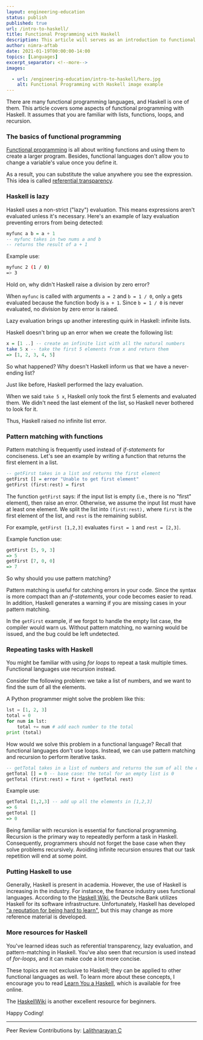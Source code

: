 ```yaml
---
layout: engineering-education
status: publish
published: true
url: /intro-to-haskell/
title: Functional Programming with Haskell
description: This article will serves as an introduction to functional programming with Haskell. Haskell uses a non-strict ("lazy") evaluation. This means expressions aren't evaluated unless it's necessary.   
author: nimra-aftab
date: 2021-01-19T00:00:00-14:00
topics: [Languages]
excerpt_separator: <!--more-->
images:

  - url: /engineering-education/intro-to-haskell/hero.jpg
    alt: Functional Programming with Haskell image example
---
```

There are many functional programming languages, and Haskell is one of them. This article covers some aspects of functional programming with Haskell. It assumes that you are familiar with lists, functions, loops, and recursion. 
<!--more-->
### The basics of functional programming
[Functional programming](https://en.wikipedia.org/wiki/Functional_programming) is all about writing functions and using them to create a larger program. Besides, functional languages don't allow you to change a variable's value once you define it. 

As a result, you can substitute the value anywhere you see the expression. This idea is called [referential transparency](https://en.wikipedia.org/wiki/Referential_transparency). 

### Haskell is lazy
Haskell uses a non-strict ("lazy") evaluation. This means expressions aren't evaluated unless it's necessary. Here's an example of lazy evaluation preventing errors from being detected: 

```Haskell 
myfunc a b = a + 1 
-- myfunc takes in two nums a and b
-- returns the result of a + 1
```

Example use:
```bash
myfunc 2 (1 / 0)
=> 3
```

Hold on, why didn't Haskell raise a division by zero error? 

When `myfunc` is called with arguments `a = 2` and `b = 1 / 0`, only `a` gets evaluated because the
function body is `a + 1`. Since `b = 1 / 0` is never evaluated, no division by zero error is raised. 

Lazy evaluation brings up another interesting quirk in Haskell: infinite lists. 

Haskell doesn't bring up an error when we create the following list:

```Haskell
x = [1 ..] -- create an infinite list with all the natural numbers
take 5 x -- take the first 5 elements from x and return them
=> [1, 2, 3, 4, 5]
```

So what happened? Why doesn't Haskell inform us that we have a never-ending list?

Just like before, Haskell performed the lazy evaluation.

When we said `take 5 x`, Haskell only took the first 5 elements and evaluated them. We didn't need the last element of the list, so Haskell never bothered to look for it. 

Thus, Haskell raised no infinite list error. 

### Pattern matching with functions
Pattern matching is frequently used instead of *if-statements* for conciseness. Let's see an example by writing a function that returns the first element in a list. 

```Haskell
-- getFirst takes in a list and returns the first element
getFirst [] = error "Unable to get first element"
getFirst (first:rest) = first
```

The function `getFirst` says: if the input list is empty (i.e., there is no "first" element), then raise an error.
Otherwise, we assume the input list must have at least one element. We split the list into `(first:rest),` where `first` is the first element of the list, and `rest` is the remaining sublist. 

For example, `getFirst [1,2,3]` evaluates `first = 1` and `rest = [2,3]`. 

Example function use:
```haskell
getFirst [5, 9, 3]
=> 5
getFirst [7, 0, 0]
=> 7
```

So why should you use pattern matching? 

Pattern matching is useful for catching errors in your code. Since the syntax is more compact than an *if-statements*, your code becomes easier to read. In addition, Haskell generates a warning if you are missing cases in your pattern matching. 

In the `getFirst` example, if we forgot to handle the empty list case, the compiler would warn us. Without pattern matching, no warning would be issued, and the bug could be left undetected. 

### Repeating tasks with Haskell 
You might be familiar with using *for loops* to repeat a task multiple times. Functional languages use recursion instead.

Consider the following problem: we take a list of numbers, and we want to find the sum of all the elements. 

A Python programmer might solve the problem like this: 
```python
lst = [1, 2, 3]
total = 0
for num in lst:
    total += num # add each number to the total
print (total)
```

How would we solve this problem in a functional language? Recall that functional languages don't use loops. Instead, we can use pattern matching and recursion to perform iterative tasks.

```Haskell
-- getTotal takes in a list of numbers and returns the sum of all the elements
getTotal [] = 0 -- base case: the total for an empty list is 0
getTotal (first:rest) = first + (getTotal rest)
```

Example use:
```haskell
getTotal [1,2,3] -- add up all the elements in [1,2,3]
=> 6
getTotal []
=> 0 
```

Being familiar with recursion is essential for functional programming. Recursion is the primary way to repeatedly perform a task in Haskell. Consequently, programmers should not forget the base case when they solve problems recursively. Avoiding infinite recursion ensures that our task repetition will end at some point.

### Putting Haskell to use
Generally, Haskell is present in academia. However, the use of Haskell is increasing in the industry. For instance, the finance industry uses functional languages. According to the [Haskell Wiki](https://wiki.haskell.org/Haskell_in_industry), the Deutsche Bank utilizes Haskell for its software infrastructure. Unfortunately, Haskell has developed ["a reputation for being hard to learn"](https://www.huffpost.com/entry/haskell-the-language-most_b_4242119), but this may change as more reference material is developed. 

### More resources for Haskell
You've learned ideas such as referential transparency, lazy evaluation, and pattern-matching in Haskell. You've also seen that recursion is used instead of *for-loops*, and it can make code a lot more concise. 

These topics are not exclusive to Haskell; they can be applied to other functional languages as well. To learn more about these concepts, I encourage you to read [Learn You a Haskell](http://learnyouahaskell.com/), which is available for free online.

The [HaskellWiki](https://wiki.haskell.org/Haskell) is another excellent resource for beginners. 

Happy Coding!

---
Peer Review Contributions by: [Lalithnarayan C](/authors/lalithnarayan-c/)
